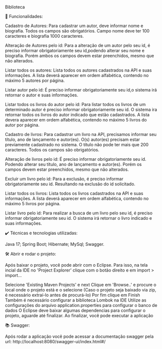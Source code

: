 Biblioteca

 🔨 Funcionalidades:

Cadastro de Autores:  Para cadastrar um autor, deve informar nome e biografia. Todos os campos são obrigatórios. Campo nome deve ter 100 caracteres e biografia 1000 caracteres.

Alteração de Autores pelo id: Para a alteração de um autor pelo seu id, é preciso informar obrigatoriamente seu id,podendo alterar seu nome e biografia. Porém ambos os campos devem estar preenchidos, mesmo que não alterados.

Listar todos os autores: Lista todos os autores cadastrados na API e suas informações. A lista deverá aparecer em ordem alfabética, contendo no máximo 5 autores por página.

Listar autor pelo id: É preciso informar obrigatoriamente seu id,o sistema irá retornar o autor e suas informações.

Listar todos os livros do autor pelo id: Para listar todos os livros de um determinado autor é preciso informar obrigatoriamente seu id. O sistema ira retornar todos os livros do autor indicado que estão cadastrados. A lista devera aparecer em ordem alfabética, contendo no máximo 5 livros do autor por página.

Cadastro de livros: Para cadastrar um livro na API, precisamos informar seu título, ano de lançamento e autor(es). O(s) autor(es) precisam estar previamente cadastrado no sistema. O título não pode ter mais que 200 caracteres. Todos os campos são obrigatórios.

Alteração de livros pelo id: É preciso informar obrigatoriamente seu id. Podendo alterar seu título, ano de lançamento e autor(es). Porém os campos devem estar preenchidos, mesmo que não alterados.

Excluir um livro pelo id: Para a exclusão, é preciso informar obrigatoriamente seu id. Resultando na exclusão do id solicitado.

Listar todos os livros: Lista todos os livros cadastrados na API e suas informações. A lista deverá aparecer em ordem alfabética, contendo no máximo 5 livros por página.

Listar livro pelo id: Para realizar a busca de um livro pelo seu id, é preciso informar obrigatoriamente seu id. O sistema irá retornar o livro indicado e suas informações.
                                                      																							
✔️ Técnicas e tecnologias utilizadas:

Java 17;
Spring Boot;
Hibernate;
MySql;
Swagger.																												
		                                            	
🛠️ Abrir e rodar o projeto:

Após baixar o projeto, você pode abrir com o Eclipse. Para isso, na tela incial da IDE no 'Project Explorer' clique com o botão direito e em import > import...

Selecione 'Existing Maven Projects' e next
Clique em 'Browse..' e procure o local onde o projeto está e o selecione (Caso o projeto seja baixado via zip, é necessário extraí-lo antes de procurá-lo)
Por fim clique em Finish
Também é necessário configurar a biblioteca Lombok na IDE
Utilize as configurações do arquivo application.properties para configurar o banco de dados
O Eclipse deve baixar algumas dependencias para configurar o projeto, aguarde até finalizar. Ao finalizar, você pode executar a aplicação  																					
	
  📚 Swagger:
  
Após rodar a aplicação você pode acessar a documentação swagger pela url:
http://localhost:8080/swagger-ui/index.html#/
																											
		                                               
																											
																											
																											
																											
																												
																												
